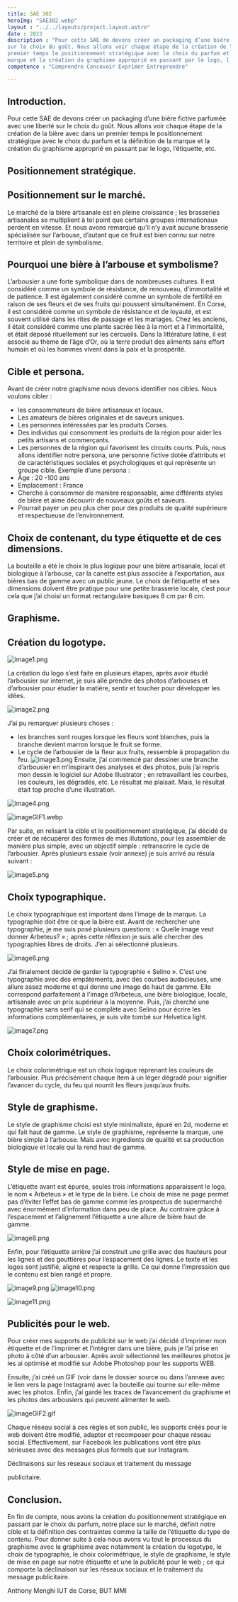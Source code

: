 ```yaml
---
title: SAE 302
heroImg: "SAE302.webp"
layout : "../../layouts/project.layout.astro"
date : 2023
description : "Pour cette SAE de devons créer un packaging d’une bière fictive parfumée avec une liberté
sur le choix du goût. Nous allons voir chaque étape de la création de la bière avec dans un
premier temps le positionnement stratégique avec le choix du parfum et la définition de la
marque et la création du graphisme approprié en passant par le logo, l’étiquette, etc."
competence : "Comprendre Concevoir Exprimer Entreprendre"

---
```

## Introduction.
 
Pour cette SAE de devons créer un packaging d’une bière fictive parfumée avec une liberté
sur le choix du goût. Nous allons voir chaque étape de la création de la bière avec dans un
premier temps le positionnement stratégique avec le choix du parfum et la définition de la
marque et la création du graphisme approprié en passant par le logo, l’étiquette, etc.
 

  

## Positionnement stratégique.

## Positionnement sur le marché.

Le marché de la bière artisanale est en pleine croissance ; les brasseries artisanales se
multiplient à tel point que certains groupes internationaux perdent en vitesse. Et nous avons
remarqué qu’il n’y avait aucune brasserie spécialisée sur l’arbouse, d’autant que ce fruit est
bien connu sur notre territoire et plein de symbolisme.

## Pourquoi une bière à l’arbouse et symbolisme?

L’arbousier a une forte symbolique dans de nombreuses cultures. Il est considéré comme
un symbole de résistance, de renouveau, d’immortalité et de patience. Il est également
considéré comme un symbole de fertilité en raison de ses fleurs et de ses fruits qui poussent
simultanément. En Corse, il est considéré comme un symbole de résistance et de loyauté,
et est souvent utilisé dans les rites de passage et les mariages. Chez les anciens, il
était considéré comme une plante sacrée liée à la mort et à l’immortalité, et était déposé
rituellement sur les cercueils. Dans la littérature latine, il est associé au thème de l’âge d’Or,
où la terre produit des aliments sans effort humain et où les hommes vivent dans la paix et
la prospérité.

## Cible et persona.

Avant de créer notre graphisme nous devons identifier nos cibles. Nous voulons cibler :

- les consommateurs de bière artisanaux et locaux.
- Les amateurs de bières originales et de saveurs uniques.
- Les personnes intéressées par les produits Corses.
- Des individus qui consomment les produits de la région pour aider les petits artisans
et commerçants.
- Les personnes de la région qui favorisent les circuits courts.
Puis, nous allons identifier notre persona, une personne fictive dotée d’attributs et de
caractéristiques sociales et psychologiques et qui représente un groupe cible.
Exemple d’une persona :
- Âge : 20 -100 ans
- Emplacement : France
- Cherche à consommer de manière responsable, aime différents styles de bière et
aime découvrir de nouveaux goûts et saveurs.
- Pourrait payer un peu plus cher pour des produits de qualité supérieure et respectueuse
de l’environnement.


  

## Choix de contenant, du type étiquette et de ces dimensions.

 
La bouteille a été le choix le plus logique pour une bière artisanale, local et biologique à
l’arbouse, car la canette est plus associée à l’exportation, aux bières bas de gamme avec
un public jeune.
Le choix de l’étiquette et ses dimensions doivent être pratique pour une petite brasserie
locale, c’est pour cela que j’ai choisi un format rectangulaire basiques 8 cm par 6 cm.
 

  

## Graphisme.

## Création du logotype.

![image1.png](/img/sae302/image1.png)


La création du logo s’est faite en plusieurs
étapes, après avoir étudié l’arbousier sur
internet, je suis allé prendre des photos
d’arbouses et d’arbousier pour étudier la
matière, sentir et toucher pour développer les
idées.

![image2.png](/img/sae302/image2.png)

J’ai pu remarquer plusieurs choses :

- les branches sont rouges lorsque les
fleurs sont blanches, puis la branche devient
marron lorsque le fruit se forme.
- Le cycle de l’arbousier de la fleur aux
fruits, ressemble à propagation du feu.
![image3.png](/img/sae302/image3.png)
Ensuite, j’ai commencé par dessiner une
branche d’arbousier en m’inspirant des
analyses et des photos, puis j’ai repris mon
dessin le logiciel sur Adobe Illustrator ; en
retravaillant les courbes, les couleurs, les
dégradés, etc. Le résultat me plaisait. Mais, le
résultat était top proche d’une illustration.


![image4.png](/img/sae302/image4.png)

![imageGIF1.webp](/img/sae302/imageGIF1.webp)

 
Par suite, en relisant la cible et le positionnement stratégique, j’ai décidé de créer et de
récupérer des formes de mes illutations, pour les assembler de manière plus simple, avec
un objectif simple : retranscrire le cycle de l’arbousier. Après plusieurs essaie (voir annexe)
je suis arrivé au résula suivant :
 
![image5.png](/img/sae302/image5.png)


## Choix typographique.

Le choix typographique est important dans
l’image de la marque. La typographie doit
être ce que la bière est. Avant de rechercher
une typographie, je me suis posé plusieurs
questions : « Quelle image veut donner
Arbeteus? » ; après cette réflexion je suis allé
chercher des typographies libres de droits.
J’en ai sélectionné plusieurs.

![image6.png](/img/sae302/image6.png)


J’ai finalement décidé de garder la typographie « Selino ». C’est une typographie avec
des empâtements, avec des courbes audacieuses, une allure assez moderne et qui donne
une image de haut de gamme. Elle correspond parfaitement à l’image d’Arbeteus, une
bière biologique, locale, artisanale avec un prix supérieur à la moyenne. Puis, j’ai cherché
une typographie sans serif qui se complète avec Selino pour écrire les informations
complémentaires, je suis vite tombé sur Helvetica light.


![image7.png](/img/sae302/image7.png)
 
  
 
## Choix colorimétriques.

 
Le choix colorimétrique est un choix logique reprenant les couleurs de l’arbousier. Plus
précisément chaque item à un léger dégradé pour signifier l’avancer du cycle, du feu qui
nourrit les fleurs jusqu’aux fruits.
 
## Style de graphisme.

 
Le style de graphisme choisi est style minimaliste, épuré en 2d, moderne et qui fait haut de
gamme. Le style de graphisme, représente la marque, une bière simple à l’arbouse. Mais
avec ingrédients de qualité et sa production biologique et locale qui la rend haut de gamme.
 
## Style de mise en page.

 
L’étiquette avant est épurée, seules trois informations apparaissent le logo, le nom « Arbeteus
» et le type de la bière. Le choix de mise ne page permet pas d’éviter l’effet bas de gamme
comme les prospectus de supermarché avec énormément d’information dans peu de place.
Au contraire grâce à l’espacement et l’alignement l’étiquette a une allure de bière haut de
gamme.
 
![image8.png](/img/sae302/image8.png)

  

Enfin, pour l’étiquette arrière j’ai construit une grille avec des hauteurs pour les lignes et des
gouttières pour l’espacement des lignes. Le texte et les logos sont justifié, aligné et respecte
la grille. Ce qui donne l’impression que le contenu est bien rangé et propre.

![image9.png](/img/sae302/image9.png)
![image10.png](/img/sae302/image10.png)

![image11.png](/img/sae302/image11.png)


## Publicités pour le web.


Pour créer mes supports de publicité sur le web j’ai décidé
d’imprimer mon étiquette et de l’imprimer et l’intégrer
dans une bière, puis je l’ai prise en photo à côté d’un
arbousier. Après avoir sélectionné les meilleures photos
je les ai optimisé et modifié sur Adobe Photoshop pour
les supports WEB.




Ensuite, j’ai créé un GIF (voir dans le dossier source ou dans l’annexe avec le lien vers la
page Instagram) avec la bouteille qui tourne sur elle-même avec les photos.
Enfin, j’ai gardé les traces de l’avancement du graphisme et les photos des arbousiers qui
peuvent alimenter le web.

![imageGIF2.gif](/img/sae302/imageGIF2.gif)


Chaque réseau social à ces règles et son public, les supports créés pour le web doivent
être modifié, adapter et recomposer pour chaque réseau social.
Effectivement, sur Facebook les publications vont être plus sérieuses avec des messages
plus formels que sur Instagram.

Déclinaisons sur les réseaux sociaux et traitement du message

publicitaire.


  

## Conclusion.

 
En fin de compte, nous avons la création du positionnement stratégique en passant par le
choix du parfum, notre place sur le marché, définit notre cible et la définition des contraintes
comme la taille de l’étiquette du type de contenu. Pour donner suite à cela nous avons vu
tout le processus du graphisme avec le graphisme avec notamment la création du logotype,
le choix de typographie, le choix colorimétrique, le style de graphisme, le style de mise en
page sur notre étiquette et une la publicité pour le web ; ce qui comporte la déclinaison sur
les réseaux sociaux et le traitement du message publicitaire.
 

Anthony Menghi IUT de Corse, BUT MMI
<!-- 
## Annexe.

Lien vers le compe insagram : https://www.instagram.com/arbuteus/

 
unitéalcool^1
 
 
COUNT. 33cl - 330ml. BIERE - alc. 8% vol.
Valeurs nutritionnelles pour 100ml : Energie 172 kj/42 kcal ; matières grasses 0g dont acides gras saturés 0g ; glucides 3,2g
dont sucres 0g ; protéine 0g ; sel <O,O1g.Ingrédients : eau, malt d’ orge , arômes naturels d’ arbouse ,
extraits de houblon. Ingrédients 100% d’origine naturelle issus d’une agriculture biologique.
Produit de France, brassée et conditionnée en Corse.Conserver debout et au frais. Un dépôt naturel peut se former.
20250 Corte, brasserie Menghi.À consommer de préférence avant le :
Numéro de lot :
http://www.arbuteus.fr
0123456789 04/03/
 
 
C
M
J
CM
MJ
CJ
CMJ
N
 
 
étiquette_arrière.pdf 1 20/01/2023 11:
 
Arbuteus

 
Bière biologique
corse à l’arbouse
 
 
C
M
J
CM
MJ
CJ
CMJ
N
 
 
étiquette_avant.pdf 1 20/01/2023 11:
 
Les étapes et les tests pour trouver le
logo final :

Étiquettes :

 -->
